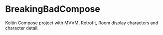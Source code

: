 # BreakingBadCompose
Koltin Compose project with MVVM, Retrofit, Room display characters and character detail.
